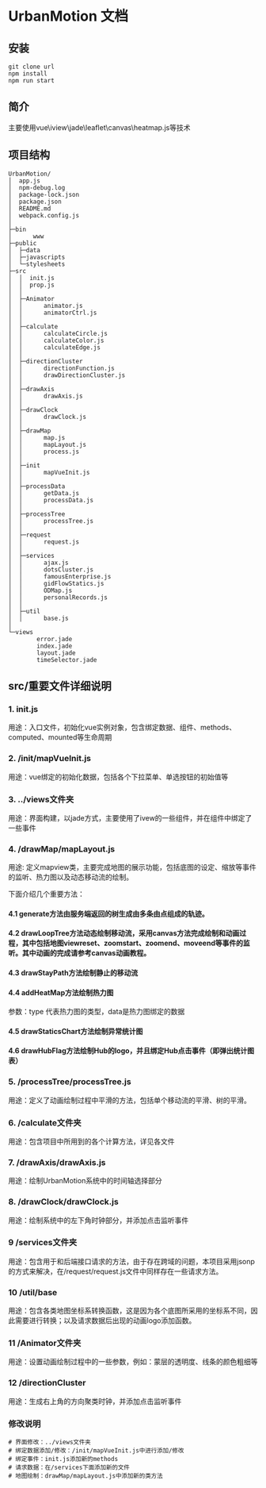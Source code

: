 # UrbanMotion 文档

## 安装
```
git clone url
npm install
npm run start
```
## 简介
主要使用vue\iview\jade\leaflet\canvas\heatmap.js等技术

## 项目结构

```
UrbanMotion/
│  app.js
│  npm-debug.log
│  package-lock.json
│  package.json
│  README.md
│  webpack.config.js
│  
├─bin
│      www         
├─public
│  ├─data
│  ├─javascripts
│  └─stylesheets          
├─src
│  │  init.js
│  │  prop.js
│  │  
│  ├─Animator
│  │      animator.js
│  │      animatorCtrl.js
│  │      
│  ├─calculate
│  │      calculateCircle.js
│  │      calculateColor.js
│  │      calculateEdge.js
│  │      
│  ├─directionCluster
│  │      directionFunction.js
│  │      drawDirectionCluster.js
│  │      
│  ├─drawAxis
│  │      drawAxis.js
│  │      
│  ├─drawClock
│  │      drawClock.js
│  │      
│  ├─drawMap
│  │      map.js
│  │      mapLayout.js
│  │      process.js
│  │      
│  ├─init
│  │      mapVueInit.js
│  │      
│  ├─processData
│  │      getData.js
│  │      processData.js
│  │      
│  ├─processTree
│  │      processTree.js
│  │      
│  ├─request
│  │      request.js
│  │      
│  ├─services
│  │      ajax.js
│  │      dotsCluster.js
│  │      famousEnterprise.js
│  │      gidFlowStatics.js
│  │      ODMap.js
│  │      personalRecords.js
│  │      
│  ├─util
│  │      base.js
│          
└─views
        error.jade
        index.jade
        layout.jade
        timeSelector.jade
```

## src/重要文件详细说明

### 1. init.js
用途：入口文件，初始化vue实例对象，包含绑定数据、组件、methods、computed、mounted等生命周期

### 2. /init/mapVueInit.js
用途：vue绑定的初始化数据，包括各个下拉菜单、单选按钮的初始值等

### 3. ../views文件夹
用途：界面构建，以jade方式，主要使用了ivew的一些组件，并在组件中绑定了一些事件

### 4. /drawMap/mapLayout.js
用途: 定义mapview类，主要完成地图的展示功能，包括底图的设定、缩放等事件的监听、热力图以及动态移动流的绘制。

下面介绍几个重要方法：
#### 4.1 generate方法由服务端返回的树生成由多条由点组成的轨迹。
#### 4.2 drawLoopTree方法动态绘制移动流，采用canvas方法完成绘制和动画过程，其中包括地图viewreset、zoomstart、zoomend、moveend等事件的监听。其中动画的完成请参考canvas动画教程。
#### 4.3 drawStayPath方法绘制静止的移动流
#### 4.4 addHeatMap方法绘制热力图
参数：type 代表热力图的类型，data是热力图绑定的数据
#### 4.5 drawStaticsChart方法绘制异常统计图
#### 4.6 drawHubFlag方法绘制Hub的logo，并且绑定Hub点击事件（即弹出统计图表）

### 5. /processTree/processTree.js
用途：定义了动画绘制过程中平滑的方法，包括单个移动流的平滑、树的平滑。

### 6. /calculate文件夹
用途：包含项目中所用到的各个计算方法，详见各文件

### 7. /drawAxis/drawAxis.js
用途：绘制UrbanMotion系统中的时间轴选择部分

### 8. /drawClock/drawClock.js
用途：绘制系统中的左下角时钟部分，并添加点击监听事件

### 9 /services文件夹
用途：包含用于和后端接口请求的方法，由于存在跨域的问题，本项目采用jsonp的方式来解决，在/request/request.js文件中同样存在一些请求方法。

### 10 /util/base
用途：包含各类地图坐标系转换函数，这是因为各个底图所采用的坐标系不同，因此需要进行转换；以及请求数据后出现的动画logo添加函数。

### 11 /Animator文件夹
用途：设置动画绘制过程中的一些参数，例如：蒙层的透明度、线条的颜色粗细等

### 12 /directionCluster
用途：生成右上角的方向聚类时钟，并添加点击监听事件

### 修改说明
```
# 界面修改：../views文件夹
# 绑定数据添加/修改：/init/mapVueInit.js中进行添加/修改
# 绑定事件：init.js添加新的methods
# 请求数据：在/services下面添加新的文件
# 地图绘制：drawMap/mapLayout.js中添加新的类方法
```
